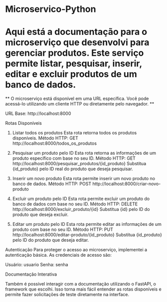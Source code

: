# Microservico-Python

# Aqui está a documentação para o microserviço que desenvolvi para gerenciar produtos. Este serviço permite listar, pesquisar, inserir, editar e excluir produtos de um banco de dados.

** O microserviço está disponível em uma URL específica. Você pode acessá-lo utilizando um cliente HTTP ou diretamente pelo navegador. **

URL Base:
http://localhost:8000

Rotas Disponíveis

1. Listar todos os produtos
Esta rota retorna todos os produtos disponíveis.
Método HTTP: GET
http://localhost:8000/todos_os_produtos

2. Pesquisar um produto pelo ID
Esta rota retorna as informações de um produto específico com base no seu ID.
Método HTTP: GET
http://localhost:8000/pesquisar_produtos/{id_produto}
Substitua {id_produto} pelo ID real do produto que deseja pesquisar.

3. Inserir um novo produto
Esta rota permite inserir um novo produto no banco de dados.
Método HTTP: POST
http://localhost:8000/criar-novo-produto

4. Excluir um produto pelo ID
Esta rota permite excluir um produto do banco de dados com base no seu ID.
Método HTTP: DELETE
http://localhost:8000/excluir_produto/{id}
Substitua {id} pelo ID do produto que deseja excluir.

5. Editar um produto pelo ID
Esta rota permite editar as informações de um produto com base no seu ID.
Método HTTP: PUT
http://localhost:8000/editar-produto/{id_produto}
Substitua {id_produto} pelo ID do produto que deseja editar.

Autenticação
Para proteger o acesso ao microserviço, implementei a autenticação básica. As credenciais de acesso são:

Usuário: usuario
Senha: senha

Documentação Interativa

Também é possível interagir com a documentação utilizando o FastAPI, o framework que escolhi. Isso torna mais fácil entender as rotas disponíveis e permite fazer solicitações de teste diretamente na interface.
